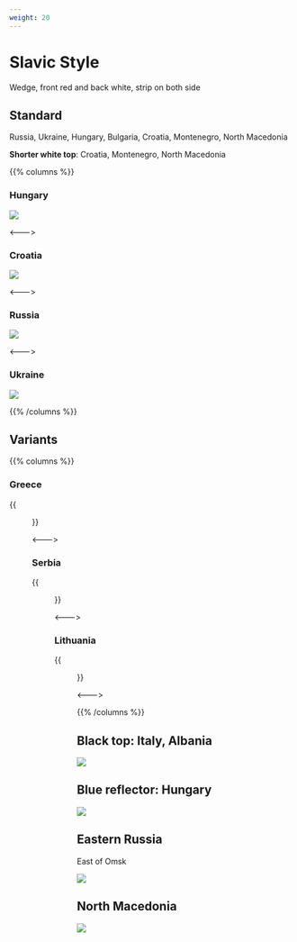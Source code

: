 ```yaml
---
weight: 20
---
```


# Slavic Style

Wedge, front red and back white, strip on both side

## Standard

Russia, Ukraine, Hungary, Bulgaria, Croatia, Montenegro, North Macedonia

**Shorter white top**: Croatia, Montenegro, North Macedonia

{{% columns %}}

### Hungary

<img src="bollard-hu.png" class="img-sm" />

<--->

### Croatia

<img src="bollard-hr.png" class="img-sm" />

<--->

### Russia

<img src="bollard-ru.png" class="img-sm" />

<--->

### Ukraine

<img src="bollard-ua.png" class="img-sm" />

{{% /columns %}}

## Variants

{{% columns %}}

### Greece

{{<figure src="bollard-gr.png" caption="almost square" class="img-sm" >}}

<--->

### Serbia

{{<figure src="bollard-rs.png" caption="off-centered" class="img-sm" >}}

<--->

### Lithuania

{{<figure src="bollard-lt.png" caption="orange reflector" class="img-sm" >}}

<--->

{{% /columns %}}


## Black top: Italy, Albania

<img src="bollard-it.png" class="img-sm" />

## Blue reflector: Hungary

<img src="bollard-blue-hu.png" class="img-sm" />

## Eastern Russia

East of Omsk

<img src="bollard-e-ru.png" class="img-sm" />

## North Macedonia

<img src="bollard-mk.png" class="img-sm" />
